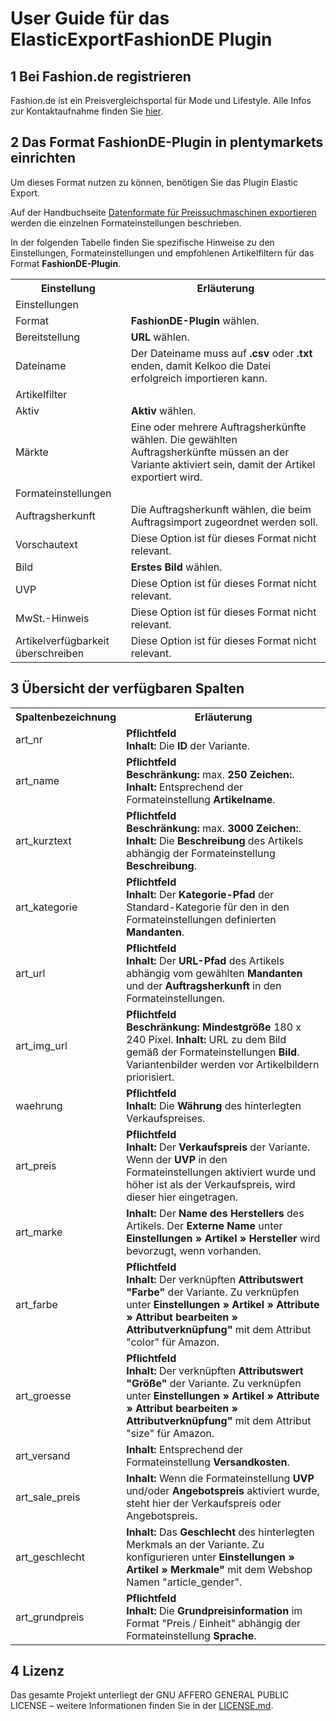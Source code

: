 # User Guide für das ElasticExportFashionDE Plugin

<div class="container-toc"></div>

## 1 Bei Fashion.de registrieren

Fashion.de ist ein Preisvergleichsportal für Mode und Lifestyle.
Alle Infos zur Kontaktaufnahme finden Sie [hier](http://www.fashion.de/shops/Fashion-Info/Partner-werden/).

## 2 Das Format FashionDE-Plugin in plentymarkets einrichten

Um dieses Format nutzen zu können, benötigen Sie das Plugin Elastic Export.

Auf der Handbuchseite [Datenformate für Preissuchmaschinen exportieren](https://knowledge.plentymarkets.com/basics/datenaustausch/daten-exportieren#30) werden die einzelnen Formateinstellungen beschrieben.

In der folgenden Tabelle finden Sie spezifische Hinweise zu den Einstellungen, Formateinstellungen und empfohlenen Artikelfiltern für das Format **FashionDE-Plugin**. 
<table>
    <tr>
        <th>
            Einstellung
        </th>
        <th>
            Erläuterung
        </th>
    </tr>
    <tr>
        <td class="th" colspan="2">
            Einstellungen
        </td>
    </tr>
    <tr>
        <td>
            Format
        </td>
        <td>
            <b>FashionDE-Plugin</b> wählen.
        </td>        
    </tr>
    <tr>
        <td>
            Bereitstellung
        </td>
        <td>
            <b>URL</b> wählen.
        </td>        
    </tr>
    <tr>
        <td>
            Dateiname
        </td>
        <td>
            Der Dateiname muss auf <b>.csv</b> oder <b>.txt</b> enden, damit Kelkoo die Datei erfolgreich importieren kann.
        </td>        
    </tr>
    <tr>
        <td class="th" colspan="2">
            Artikelfilter
        </td>
    </tr>
    <tr>
        <td>
            Aktiv
        </td>
        <td>
            <b>Aktiv</b> wählen.
        </td>        
    </tr>
    <tr>
        <td>
            Märkte
        </td>
        <td>
            Eine oder mehrere Auftragsherkünfte wählen. Die gewählten Auftragsherkünfte müssen an der Variante aktiviert sein, damit der Artikel exportiert wird.
        </td>        
    </tr>
    <tr>
        <td class="th" colspan="2">
            Formateinstellungen
        </td>
    </tr>
    <tr>
        <td>
            Auftragsherkunft
        </td>
        <td>
            Die Auftragsherkunft wählen, die beim Auftragsimport zugeordnet werden soll.
        </td>        
    </tr>
    <tr>
        <td>
            Vorschautext
        </td>
        <td>
            Diese Option ist für dieses Format nicht relevant.
        </td>        
    </tr>
    <tr>
        <td>
            Bild
        </td>
        <td>
            <b>Erstes Bild</b> wählen.
        </td>        
    </tr>
    <tr>
        <td>
            UVP
        </td>
        <td>
            Diese Option ist für dieses Format nicht relevant.
        </td>        
    </tr>
    <tr>
        <td>
            MwSt.-Hinweis
        </td>
        <td>
            Diese Option ist für dieses Format nicht relevant.
        </td>        
    </tr>
    <tr>
        <td>
            Artikelverfügbarkeit überschreiben
        </td>
        <td>
            Diese Option ist für dieses Format nicht relevant.
        </td>        
    </tr>
</table>

## 3 Übersicht der verfügbaren Spalten
<table>
    <tr>
        <th>
            Spaltenbezeichnung
        </th>
        <th>
            Erläuterung
        </th>
    </tr>
    <tr>
        <td>
            art_nr
        </td>
        <td>
            <b>Pflichtfeld</b><br>
            <b>Inhalt:</b> Die <b>ID</b> der Variante.
        </td>        
    </tr>
    <tr>
        <td>
            art_name
        </td>
        <td>
            <b>Pflichtfeld</b><br>
            <b>Beschränkung:</b> max. <b>250 Zeichen:</b>.
            <b>Inhalt:</b> Entsprechend der Formateinstellung <b>Artikelname</b>.
        </td>        
    </tr>
    <tr>
        <td>
            art_kurztext
        </td>
        <td>
            <b>Pflichtfeld</b><br>
            <b>Beschränkung:</b> max. <b>3000 Zeichen:</b>.
            <b>Inhalt:</b> Die <b>Beschreibung</b> des Artikels abhängig der Formateinstellung <b>Beschreibung</b>.
        </td>        
    </tr>
    <tr>
        <td>
            art_kategorie
        </td>
        <td>
            <b>Pflichtfeld</b><br>
            <b>Inhalt:</b> Der <b>Kategorie-Pfad</b> der Standard-Kategorie für den in den Formateinstellungen definierten <b>Mandanten</b>.
        </td>        
    </tr>
    <tr>
        <td>
            art_url
        </td>
        <td>
        	<b>Pflichtfeld</b><br>
			<b>Inhalt:</b> Der <b>URL-Pfad</b> des Artikels abhängig vom gewählten <b>Mandanten</b> und der <b>Auftragsherkunft</b> in den Formateinstellungen.
        </td>        
    </tr>
    <tr>
        <td>
            art_img_url
        </td>
        <td>
        	<b>Pflichtfeld</b><br>
            <b>Beschränkung:</b> <b>Mindestgröße</b> 180 x 240 Pixel.
			<b>Inhalt:</b> URL zu dem Bild gemäß der Formateinstellungen <b>Bild</b>. Variantenbilder werden vor Artikelbildern priorisiert.
        </td>        
    </tr>
    <tr>
        <td>
            waehrung
        </td>
        <td>
        	<b>Pflichtfeld</b><br>
            <b>Inhalt:</b> Die <b>Währung</b> des hinterlegten Verkaufspreises.
        </td>        
    </tr>
    <tr>
        <td>
            art_preis
        </td>
        <td>
        	<b>Pflichtfeld</b><br>
            <b>Inhalt:</b> Der <b>Verkaufspreis</b> der Variante. Wenn der <b>UVP</b> in den Formateinstellungen aktiviert wurde und höher ist als der Verkaufspreis, wird dieser hier eingetragen.
        </td>        
    </tr>
    <tr>
        <td>
            art_marke
        </td>
        <td>
            <b>Inhalt:</b> Der <b>Name des Herstellers</b> des Artikels. Der <b>Externe Name</b> unter <b>Einstellungen » Artikel » Hersteller</b> wird bevorzugt, wenn vorhanden.
        </td>        
    </tr>
    <tr>
        <td>
            art_farbe
        </td>
        <td>
            <b>Pflichtfeld</b><br>
            <b>Inhalt:</b> Der verknüpften <b>Attributswert "Farbe"</b> der Variante. Zu verknüpfen unter <b>Einstellungen » Artikel » Attribute » Attribut bearbeiten » Attributverknüpfung"</b> mit dem Attribut "color" für Amazon.
        </td>        
    </tr>
    <tr>
        <td>
            art_groesse
        </td>
        <td>
        	<b>Pflichtfeld</b><br>
			<b>Inhalt:</b> Der verknüpften <b>Attributswert "Größe"</b> der Variante. Zu verknüpfen unter <b>Einstellungen » Artikel » Attribute » Attribut bearbeiten » Attributverknüpfung"</b> mit dem Attribut "size" für Amazon.
        </td>        
    </tr>
    <tr>
        <td>
            art_versand
        </td>
        <td>
            <b>Inhalt:</b> Entsprechend der Formateinstellung <b>Versandkosten</b>.
        </td>        
    </tr>
    <tr>
        <td>
            art_sale_preis
        </td>
        <td>
            <b>Inhalt:</b> Wenn die Formateinstellung <b>UVP</b> und/oder <b>Angebotspreis</b> aktiviert wurde, steht hier der Verkaufspreis oder Angebotspreis.
        </td>        
    </tr>
    <tr>
        <td>
            art_geschlecht
        </td>
        <td>
            <b>Inhalt:</b> Das <b>Geschlecht</b> des hinterlegten Merkmals an der Variante. Zu konfigurieren unter <b>Einstellungen » Artikel » Merkmale"</b> mit dem Webshop Namen "article_gender".
        </td>        
    </tr>
    <tr>
        <td>
            art_grundpreis
        </td>
        <td>
        	<b>Pflichtfeld</b><br>
            <b>Inhalt:</b> Die <b>Grundpreisinformation</b> im Format "Preis / Einheit" abhängig der Formateinstellung <b>Sprache</b>.
        </td>        
    </tr>
</table>

## 4 Lizenz

Das gesamte Projekt unterliegt der GNU AFFERO GENERAL PUBLIC LICENSE – weitere Informationen finden Sie in der [LICENSE.md](https://github.com/plentymarkets/plugin-elastic-export-fashion-de/blob/master/LICENSE.md).